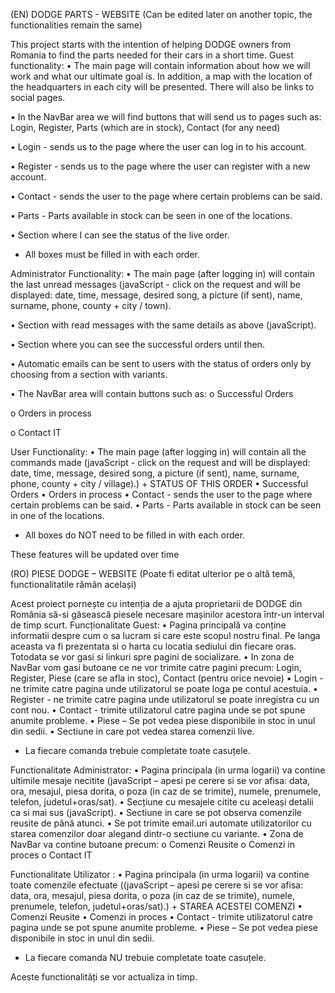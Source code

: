 (EN) DODGE PARTS - WEBSITE (Can be edited later on another topic, the functionalities remain the same)

This project starts with the intention of helping DODGE owners from Romania to find the parts needed for their cars in a short time.
  Guest functionality:
• The main page will contain information about how we will work and what our ultimate goal is. In addition, a map with the location of the headquarters in each city will be presented. There will also be links to social pages.

• In the NavBar area we will find buttons that will send us to pages such as: Login, Register, Parts (which are in stock), Contact (for any need)

• Login - sends us to the page where the user can log in to his account.

• Register - sends us to the page where the user can register with a new account.

• Contact - sends the user to the page where certain problems can be said.

• Parts - Parts available in stock can be seen in one of the locations.

• Section where I can see the status of the live order.

  - All boxes must be filled in with each order.

  Administrator Functionality:
• The main page (after logging in) will contain the last unread messages (javaScript - click on the request and will be displayed: date, time, message, desired song, a picture (if sent), name, surname, phone, county + city / town).

• Section with read messages with the same details as above (javaScript).

• Section where you can see the successful orders until then.

• Automatic emails can be sent to users with the status of orders only by choosing from a section with variants.

• The NavBar area will contain buttons such as:
  o Successful Orders
  
  o Orders in process
  
  o Contact IT

  User Functionality:
• The main page (after logging in) will contain all the commands made (javaScript - click on the request and will be displayed: date, time, message, desired song, a picture (if sent), name, surname, phone, county + city / village).) + STATUS OF THIS ORDER
• Successful Orders
• Orders in process
• Contact - sends the user to the page where certain problems can be said.
• Parts - Parts available in stock can be seen in one of the locations.
- All boxes do NOT need to be filled in with each order.

These features will be updated over time


(RO) PIESE DODGE – WEBSITE (Poate fi editat ulterior pe o altă temă, functionalitatile rămân același)

Acest proiect pornește cu intenția de a ajuta proprietarii de DODGE din România să-si găsească piesele necesare mașinilor acestora într-un interval de timp scurt.
 Funcționalitate Guest: 
•	Pagina principală va conține informatii despre cum o sa lucram si care este scopul nostru final. Pe langa aceasta va fi prezentata si o harta cu locatia sediului din fiecare oras. Totodata se vor gasi si linkuri spre pagini de socializare.
•	In zona de NavBar vom gasi butoane ce ne vor trimite catre pagini precum: Login, Register, Piese (care se afla in stoc), Contact (pentru orice nevoie) 
•	Login - ne trimite catre pagina unde utilizatorul se poate loga pe contul acestuia.
•	Register -  ne trimite catre pagina unde utilizatorul se poate inregistra cu un cont nou.
•	Contact - trimite utilizatorul catre pagina unde se pot spune anumite probleme.
•	Piese – Se pot vedea piese disponibile in stoc in unul din sedii.
•	Sectiune in care pot vedea starea comenzii live.
-	La fiecare comanda trebuie completate toate casuțele.

Functionalitate Administrator:
•	Pagina principala (in urma logarii) va contine ultimile mesaje necitite (javaScript – apesi pe cerere si se vor afisa: data, ora, mesajul, piesa dorita, o poza (in caz de se trimite), numele, prenumele, telefon, judetul+oras/sat).
•	Secțiune cu mesajele citite cu aceleași detalii ca si mai sus (javaScript).
•	Sectiune in care se pot observa comenzile reusite de până atunci. 
•	Se pot trimite email.uri automate utilizatorilor cu starea comenzilor doar alegand dintr-o sectiune cu variante.
•	Zona de NavBar va contine butoane precum:
o	Comenzi Reusite
o	Comenzi in proces
o	Contact IT

Functionalitate Utilizator :
•	Pagina principala (in urma logarii) va contine toate comenzile efectuate ((javaScript – apesi pe cerere si se vor afisa: data, ora, mesajul, piesa dorita, o poza (in caz de se trimite), numele, prenumele, telefon, judetul+oras/sat).) + STAREA ACESTEI COMENZI
•	Comenzi Reusite
•	Comenzi in proces
•	Contact - trimite utilizatorul catre pagina unde se pot spune anumite probleme.
•	Piese – Se pot vedea piese disponibile in stoc in unul din sedii.
-	La fiecare comanda NU trebuie completate toate casuțele.

Aceste functionalități se vor actualiza in timp.
